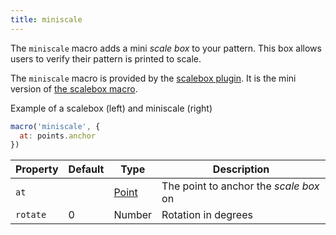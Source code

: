 ```yaml
---
title: miniscale
---
```


The `miniscale` macro adds a mini _scale box_ to your pattern. This box allows
users to verify their pattern is printed to scale.

The `miniscale` macro is provided by the [scalebox plugin](/reference/plugins/scalebox).
It is the mini version of [the scalebox macro](/reference/macros/scalebox/).

<Example part="plugin_scalebox">
Example of a scalebox (left) and miniscale (right)
</Example>

```js
macro('miniscale', {
  at: points.anchor
})
```

| Property    | Default | Type                | Description |
|-------------|---------|---------------------|-------------|
| `at`        |         | [Point](/reference/api/point) | The point to anchor the _scale box_ on |
| `rotate`    | 0       | Number              | Rotation in degrees |
